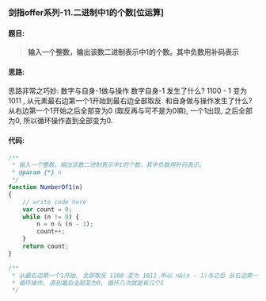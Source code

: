 ### 剑指offer系列-11.二进制中1的个数[位运算]

#### 题目:
>**输入一个整数，输出该数二进制表示中1的个数。其中负数用补码表示**

#### 思路:
思路非常之巧妙: 数字与自身-1做与操作
数字自身-1 发生了什么?  1100 - 1 变为 1011 , 从元素最右边第一个1开始到最右边全部取反.
和自身做与操作发生了什么?  从右边第一个1开始之后全部变为0 (取反再与可不是为0嘛), 一个1出现, 之后全部为0, 所以循环操作直到全部变为0.

#### 代码:
```javascript
/**
 * 输入一个整数，输出该数二进制表示中1的个数。其中负数用补码表示。
 * @param {*} n 
 */
function NumberOf1(n)
{
    // write code here
    var count = 0;
    while (n != 0) {
        n = n & (n - 1);
        count++;
    }
    return count;
}

/**
 * 从最右边第一个1开始, 全部取反 1100 变为 1011 所以 n&(n - 1)与之后 从右边第一个1开始之后全部变为0, 一个1出现, 之后全部为0.
 * 循环操作, 直到最后全部变为0, 循环几次就是有几个1
 */
```